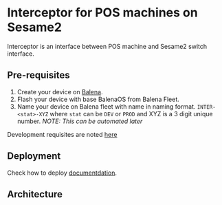 # Interceptor for POS machines on Sesame2
Interceptor is an interface between POS machine and Sesame2 switch interface.

## Pre-requisites
1. Create your device on [Balena](https://dashboard.balena-cloud.com/).
2. Flash your device with base BalenaOS from Balena Fleet.
3. Name your device on Balena fleet with name in naming format. `INTER-<stat>-XYZ` where `stat` can be `DEV` or `PROD` and XYZ is a 3 digit unique number. _NOTE: This can be automated later_

Development requisites are noted [here](./docs/prereqs.md)

## Deployment
Check how to deploy [documentdation](./docs/deploy.md).

## Architecture
